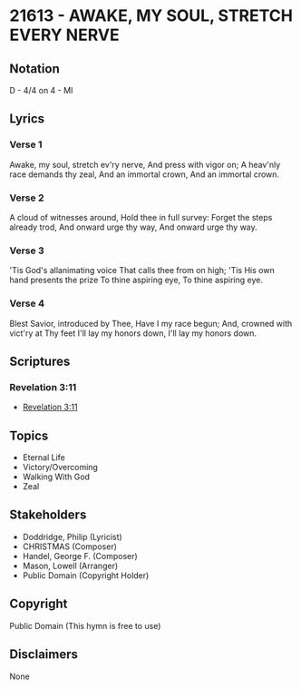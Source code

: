 # 21613 - AWAKE, MY SOUL, STRETCH EVERY NERVE

## Notation

D - 4/4 on 4 - MI

## Lyrics

### Verse 1

Awake, my soul, stretch ev'ry nerve, And press with vigor on; A heav'nly race demands thy zeal, And an immortal crown, And an immortal crown.


### Verse 2

A cloud of witnesses around, Hold thee in full survey: Forget the steps already trod, And onward urge thy way, And onward urge thy way.



### Verse 3

'Tis God's allanimating voice That calls thee from on high; 'Tis His own hand presents the prize To thine aspiring eye, To thine aspiring eye.



### Verse 4

Blest Savior, introduced by Thee, Have I my race begun; And, crowned with vict'ry at Thy feet I'll lay my honors down, I'll lay my honors down.


## Scriptures

### Revelation 3:11

- [Revelation 3:11](https://www.biblegateway.com/passage/?search=Revelation%203%3A11)


## Topics

- Eternal Life
- Victory/Overcoming
- Walking With God
- Zeal

## Stakeholders

- Doddridge, Philip (Lyricist)
- CHRISTMAS (Composer)
- Handel, George F. (Composer)
- Mason, Lowell (Arranger)
- Public Domain (Copyright Holder)

## Copyright

Public Domain
(This hymn is free to use)

## Disclaimers

None

